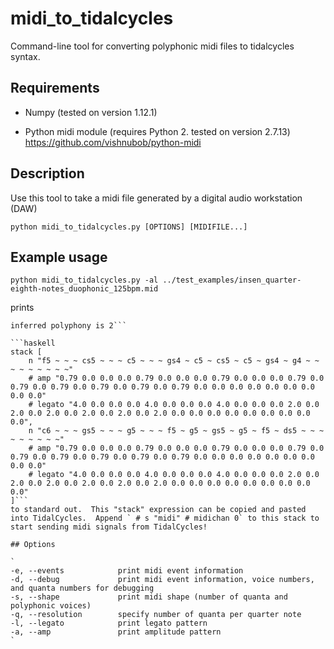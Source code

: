 # midi_to_tidalcycles
Command-line tool for converting polyphonic midi files to tidalcycles syntax.

## Requirements
* Numpy (tested on version 1.12.1)

* Python midi module (requires Python 2.  tested on version 2.7.13)
https://github.com/vishnubob/python-midi

## Description
Use this tool to take a midi file generated by a digital audio workstation (DAW)

`python midi_to_tidalcycles.py [OPTIONS] [MIDIFILE...]`

## Example usage

`python midi_to_tidalcycles.py -al ../test_examples/insen_quarter-eighth-notes_duophonic_125bpm.mid`

prints

```../test_examples/insen_quarter-eighth-notes_duophonic_125bpm.mid
inferred polyphony is 2```

```haskell
stack [
    n "f5 ~ ~ ~ cs5 ~ ~ ~ c5 ~ ~ ~ gs4 ~ c5 ~ cs5 ~ c5 ~ gs4 ~ g4 ~ ~ ~ ~ ~ ~ ~ ~ ~"
    # amp "0.79 0.0 0.0 0.0 0.79 0.0 0.0 0.0 0.79 0.0 0.0 0.0 0.79 0.0 0.79 0.0 0.79 0.0 0.79 0.0 0.79 0.0 0.79 0.0 0.0 0.0 0.0 0.0 0.0 0.0 0.0 0.0"
    # legato "4.0 0.0 0.0 0.0 4.0 0.0 0.0 0.0 4.0 0.0 0.0 0.0 2.0 0.0 2.0 0.0 2.0 0.0 2.0 0.0 2.0 0.0 2.0 0.0 0.0 0.0 0.0 0.0 0.0 0.0 0.0 0.0",
    n "c6 ~ ~ ~ gs5 ~ ~ ~ g5 ~ ~ ~ f5 ~ g5 ~ gs5 ~ g5 ~ f5 ~ ds5 ~ ~ ~ ~ ~ ~ ~ ~ ~"
    # amp "0.79 0.0 0.0 0.0 0.79 0.0 0.0 0.0 0.79 0.0 0.0 0.0 0.79 0.0 0.79 0.0 0.79 0.0 0.79 0.0 0.79 0.0 0.79 0.0 0.0 0.0 0.0 0.0 0.0 0.0 0.0 0.0"
    # legato "4.0 0.0 0.0 0.0 4.0 0.0 0.0 0.0 4.0 0.0 0.0 0.0 2.0 0.0 2.0 0.0 2.0 0.0 2.0 0.0 2.0 0.0 2.0 0.0 0.0 0.0 0.0 0.0 0.0 0.0 0.0 0.0"
]```
to standard out.  This "stack" expression can be copied and pasted into TidalCycles.  Append ` # s "midi" # midichan 0` to this stack to start sending midi signals from TidalCycles!

## Options

`
-e, --events            print midi event information
-d, --debug             print midi event information, voice numbers, and quanta numbers for debugging
-s, --shape             print midi shape (number of quanta and polyphonic voices)
-q, --resolution        specify number of quanta per quarter note
-l, --legato            print legato pattern
-a, --amp               print amplitude pattern
`


